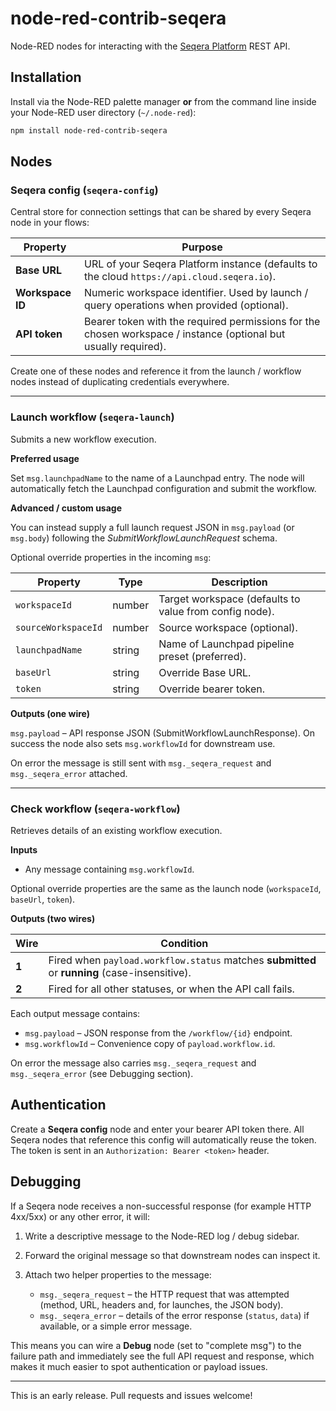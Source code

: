 # node-red-contrib-seqera

Node-RED nodes for interacting with the [Seqera Platform](https://seqera.io/) REST API.

## Installation

Install via the Node-RED palette manager **or** from the command line inside your Node-RED user directory (`~/.node-red`):

```bash
npm install node-red-contrib-seqera
```

## Nodes

### Seqera config (`seqera-config`)

Central store for connection settings that can be shared by every Seqera node in your flows:

| Property | Purpose |
|----------|---------|
| **Base URL** | URL of your Seqera Platform instance (defaults to the cloud `https://api.cloud.seqera.io`). |
| **Workspace ID** | Numeric workspace identifier. Used by launch / query operations when provided (optional). |
| **API token** | Bearer token with the required permissions for the chosen workspace / instance (optional but usually required). |

Create one of these nodes and reference it from the launch / workflow nodes instead of duplicating credentials everywhere.

---

### Launch workflow (`seqera-launch`)

Submits a new workflow execution.

**Preferred usage**

Set `msg.launchpadName` to the name of a Launchpad entry. The node will automatically fetch the Launchpad configuration and submit the workflow.

**Advanced / custom usage**

You can instead supply a full launch request JSON in `msg.payload` (or `msg.body`) following the *SubmitWorkflowLaunchRequest* schema.

Optional override properties in the incoming `msg`:

| Property | Type | Description |
|----------|------|-------------|
| `workspaceId` | number | Target workspace (defaults to value from config node). |
| `sourceWorkspaceId` | number | Source workspace (optional). |
| `launchpadName` | string | Name of Launchpad pipeline preset (preferred). |
| `baseUrl` | string | Override Base URL. |
| `token` | string | Override bearer token. |

**Outputs (one wire)**

`msg.payload` – API response JSON (SubmitWorkflowLaunchResponse). On success the node also sets `msg.workflowId` for downstream use.

On error the message is still sent with `msg._seqera_request` and `msg._seqera_error` attached.

---

### Check workflow (`seqera-workflow`)

Retrieves details of an existing workflow execution.

**Inputs**

- Any message containing `msg.workflowId`.

Optional override properties are the same as the launch node (`workspaceId`, `baseUrl`, `token`).

**Outputs (two wires)**

| Wire | Condition |
|------|-----------|
| **1** | Fired when `payload.workflow.status` matches **submitted** or **running** (case-insensitive). |
| **2** | Fired for all other statuses, or when the API call fails. |

Each output message contains:

* `msg.payload` – JSON response from the `/workflow/{id}` endpoint.
* `msg.workflowId` – Convenience copy of `payload.workflow.id`.

On error the message also carries `msg._seqera_request` and `msg._seqera_error` (see Debugging section).

## Authentication

Create a **Seqera config** node and enter your bearer API token there. All Seqera nodes that reference this config will automatically reuse the token. The token is sent in an `Authorization: Bearer <token>` header.

## Debugging

If a Seqera node receives a non-successful response (for example HTTP 4xx/5xx) or any other error, it will:

1. Write a descriptive message to the Node-RED log / debug sidebar.
2. Forward the original message so that downstream nodes can inspect it.
3. Attach two helper properties to the message:

   * `msg._seqera_request` – the HTTP request that was attempted (method, URL, headers and, for launches, the JSON body).
   * `msg._seqera_error`   – details of the error response (`status`, `data`) if available, or a simple error message.

This means you can wire a **Debug** node (set to "complete msg") to the failure path and immediately see the full API request and response, which makes it much easier to spot authentication or payload issues.

---

This is an early release. Pull requests and issues welcome!
